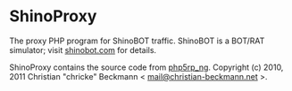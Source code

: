 # ShinoProxy

The proxy PHP program for ShinoBOT traffic. ShinoBOT is a BOT/RAT simulator; visit [shinobot.com](http://shinobot.com/) for details.


ShinoProxy contains the source code from [php5rp_ng](https://github.com/chricke/php5rp_ng).
Copyright (c) 2010, 2011 Christian "chricke" Beckmann < mail@christian-beckmann.net >.


